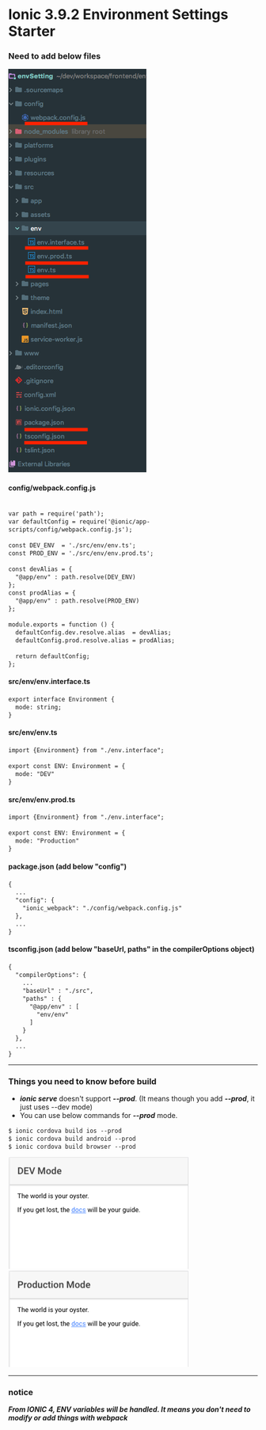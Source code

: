 # Ionic 3.9.2 Environment Settings Starter

### Need to add below files


![Package](./project.png)


#### config/webpack.config.js
```

var path = require('path');
var defaultConfig = require('@ionic/app-scripts/config/webpack.config.js');

const DEV_ENV  = './src/env/env.ts';
const PROD_ENV = './src/env/env.prod.ts';

const devAlias = {
  "@app/env" : path.resolve(DEV_ENV)
};
const prodAlias = {
  "@app/env" : path.resolve(PROD_ENV)
};

module.exports = function () {
  defaultConfig.dev.resolve.alias  = devAlias;
  defaultConfig.prod.resolve.alias = prodAlias;

  return defaultConfig;
};

```

#### src/env/env.interface.ts
```
export interface Environment {
  mode: string;
}
```

#### src/env/env.ts
```
import {Environment} from "./env.interface";

export const ENV: Environment = {
  mode: "DEV"
}
```

#### src/env/env.prod.ts
```
import {Environment} from "./env.interface";

export const ENV: Environment = {
  mode: "Production"
}
```

#### package.json (add below "config")
```
{
  ...
  "config": {
    "ionic_webpack": "./config/webpack.config.js"
  },
  ...
}
```

#### tsconfig.json (add below "baseUrl, paths" in the compilerOptions object)
```
{
  "compilerOptions": {
    ...
    "baseUrl" : "./src",
    "paths" : {
      "@app/env" : [
        "env/env"
      ]
    }
  },
  ...
}
```

<hr>

### Things you need to know before build

- ***ionic serve*** doesn't support ***--prod***. (It means though you add ***--prod***, it just uses --dev mode)
- You can use below commands for ***--prod*** mode.
```
$ ionic cordova build ios --prod
$ ionic cordova build android --prod
$ ionic cordova build browser --prod
```

![Dev Mode](./dev.png)
![Prod Mode](./prod.png)


<hr>

### notice
***From IONIC 4, ENV variables will be handled. It means you don't need to modify or add things with webpack***
